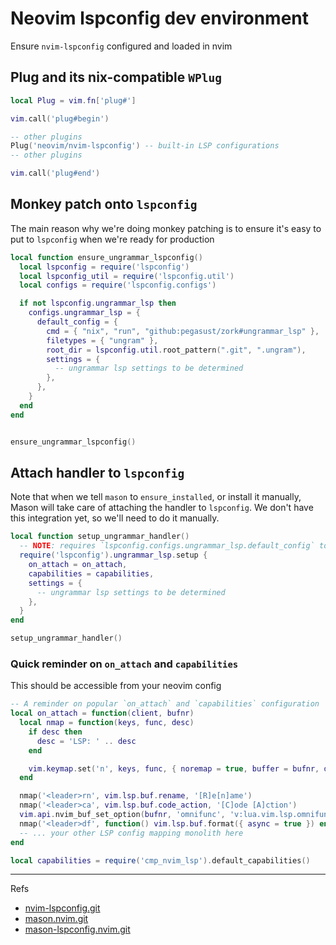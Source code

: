 # Neovim lspconfig dev environment


Ensure `nvim-lspconfig` configured and loaded in nvim

## Plug and its nix-compatible `WPlug`
```lua
local Plug = vim.fn['plug#']

vim.call('plug#begin')

-- other plugins
Plug('neovim/nvim-lspconfig') -- built-in LSP configurations
-- other plugins

vim.call('plug#end')

```

## Monkey patch onto `lspconfig`

The main reason why we're doing monkey patching is to ensure it's easy to put
to `lspconfig` when we're ready for production

```lua
local function ensure_ungrammar_lspconfig()
  local lspconfig = require('lspconfig')
  local lspconfig_util = require('lspconfig.util')
  local configs = require('lspconfig.configs')

  if not lspconfig.ungrammar_lsp then
    configs.ungrammar_lsp = {
      default_config = {
        cmd = { "nix", "run", "github:pegasust/zork#ungrammar_lsp" },
        filetypes = { "ungram" },
        root_dir = lspconfig.util.root_pattern(".git", ".ungram"),
        settings = {
          -- ungrammar lsp settings to be determined
        },
      },
    }
  end
end


ensure_ungrammar_lspconfig()
```

## Attach handler to `lspconfig`

Note that when we tell `mason` to `ensure_installed`, or install it manually,
Mason will take care of attaching the handler to `lspconfig`. We don't have
this integration yet, so we'll need to do it manually.

```lua
local function setup_ungrammar_handler()
  -- NOTE: requires `lspconfig.configs.ungrammar_lsp.default_config` to exists
  require('lspconfig').ungrammar_lsp.setup {
    on_attach = on_attach,
    capabilities = capabilities,
    settings = { 
      -- ungrammar lsp settings to be determined
    },
  }
end

setup_ungrammar_handler()
```

### Quick reminder on `on_attach` and `capabilities`

This should be accessible from your neovim config

```lua
-- A reminder on popular `on_attach` and `capabilities` configuration
local on_attach = function(client, bufnr)
  local nmap = function(keys, func, desc)
    if desc then
      desc = 'LSP: ' .. desc
    end

    vim.keymap.set('n', keys, func, { noremap = true, buffer = bufnr, desc = desc })
  end

  nmap('<leader>rn', vim.lsp.buf.rename, '[R]e[n]ame')
  nmap('<leader>ca', vim.lsp.buf.code_action, '[C]ode [A]ction')
  vim.api.nvim_buf_set_option(bufnr, 'omnifunc', 'v:lua.vim.lsp.omnifunc')
  nmap('<leader>df', function() vim.lsp.buf.format({ async = true }) end, '[D]ocument [F]ormat')
  -- ... your other LSP config mapping monolith here
end

local capabilities = require('cmp_nvim_lsp').default_capabilities()
```

---
Refs
- [nvim-lspconfig.git](https://github.com/neovim/nvim-lspconfig)
- [mason.nvim.git](https://github.com/williamboman/mason.nvim)
- [mason-lspconfig.nvim.git](https://github.com/williamboman/mason-lspconfig.nvim)
